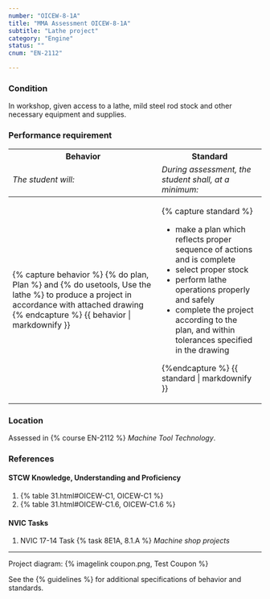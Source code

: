 ```yaml
---
number: "OICEW-8-1A"
title: "MMA Assessment OICEW-8-1A"
subtitle: "Lathe project"
category: "Engine"
status: ""
cnum: "EN-2112"

---
```

### Condition

In workshop, given access to a lathe, mild steel rod stock and other necessary equipment and supplies.

### Performance requirement 

<table width='100%' class='Guidelines'>
 <thead>
 <tr>
     <th class='thirty'>Behavior</th>
     <th class='seventy'>Standard</th>
 </tr>
 <tr>
     <td><em>The student will:</em></td>
     <td><em>During assessment, the student shall, at a minimum:</em></td>
 </tr>
 </thead>
 <tbody>
 

<tr><td>

{% capture behavior %}
{% do plan, Plan %} and {% do usetools, Use the lathe %} to produce a project in accordance with attached drawing
{% endcapture %}
{{ behavior | markdownify }}

</td><td>

{% capture standard %}
* make a plan which reflects proper sequence of actions and is complete
* select proper stock
* perform lathe operations properly and safely
* complete the project according to the plan, and within tolerances specified in the drawing

{%endcapture %}
{{ standard | markdownify }}

</td></tr>



 </tbody>
 </table>

### Location

Assessed in  {% course  EN-2112 %}  *Machine Tool Technology*.

### References

#### STCW Knowledge, Understanding and Proficiency

1. {% table 31.html#OICEW-C1, OICEW-C1 %}
1. {% table 31.html#OICEW-C1.6, OICEW-C1.6 %}


#### NVIC Tasks

1. NVIC 17-14 Task {% task 8E1A, 8.1.A %} *Machine shop projects*



***



Project diagram: {%  imagelink coupon.png, Test Coupon %}

See the {% guidelines %} for additional specifications of behavior and standards.